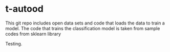 # t-autood

This git repo includes open data sets and code that loads the data to train a model. The code that trains the classification model is taken from sample codes from sklearn library

Testing.
